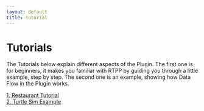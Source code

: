```yaml
---
layout: default
title: Tutorial
---
```

# Tutorials

The Tutorials below explain different aspects of the Plugin. The first one is for beginners, it makes you familiar with RTPP by guiding you through a little example, step by step. The second one is an example, showing how Data Flow in the Plugin works.

[1. Restaurant Tutorial](tutorials/restaurant_tutorial.md)  
[2. Turtle Sim Example](tutorials/turtle_sim_example.md)